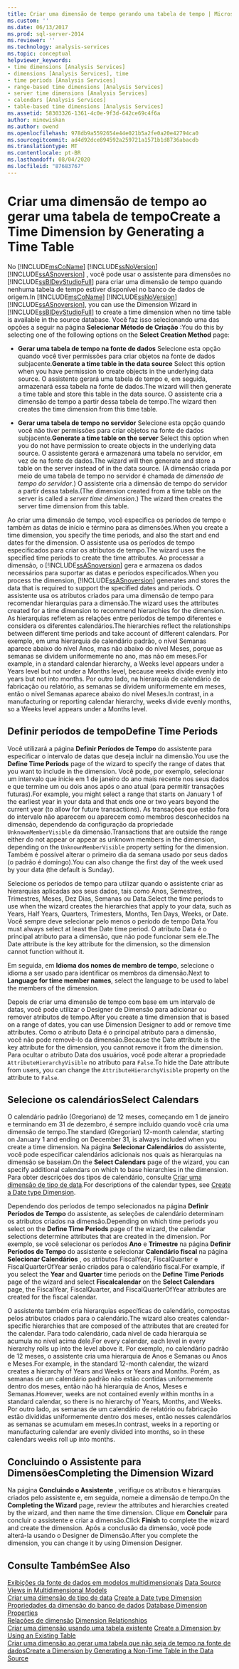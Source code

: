 ```yaml
---
title: Criar uma dimensão de tempo gerando uma tabela de tempo | Microsoft Docs
ms.custom: ''
ms.date: 06/13/2017
ms.prod: sql-server-2014
ms.reviewer: ''
ms.technology: analysis-services
ms.topic: conceptual
helpviewer_keywords:
- time dimensions [Analysis Services]
- dimensions [Analysis Services], time
- time periods [Analysis Services]
- range-based time dimensions [Analysis Services]
- server time dimensions [Analysis Services]
- calendars [Analysis Services]
- table-based time dimensions [Analysis Services]
ms.assetid: 58303326-1361-4c0e-9f3d-642ce69c4f6a
author: minewiskan
ms.author: owend
ms.openlocfilehash: 978db9a5592654e44e021b5a2fe0a20e42794ca0
ms.sourcegitcommit: ad4d92dce894592a259721a1571b1d8736abacdb
ms.translationtype: MT
ms.contentlocale: pt-BR
ms.lasthandoff: 08/04/2020
ms.locfileid: "87683767"
---
```

# <a name="create-a-time-dimension-by-generating-a-time-table"></a><span data-ttu-id="586ec-102">Criar uma dimensão de tempo ao gerar uma tabela de tempo</span><span class="sxs-lookup"><span data-stu-id="586ec-102">Create a Time Dimension by Generating a Time Table</span></span>
  <span data-ttu-id="586ec-103">No [!INCLUDE[msCoName](../../includes/msconame-md.md)] [!INCLUDE[ssNoVersion](../../includes/ssnoversion-md.md)] [!INCLUDE[ssASnoversion](../../includes/ssasnoversion-md.md)] , você pode usar o assistente para dimensões no [!INCLUDE[ssBIDevStudioFull](../../includes/ssbidevstudiofull-md.md)] para criar uma dimensão de tempo quando nenhuma tabela de tempo estiver disponível no banco de dados de origem.</span><span class="sxs-lookup"><span data-stu-id="586ec-103">In [!INCLUDE[msCoName](../../includes/msconame-md.md)] [!INCLUDE[ssNoVersion](../../includes/ssnoversion-md.md)] [!INCLUDE[ssASnoversion](../../includes/ssasnoversion-md.md)], you can use the Dimension Wizard in [!INCLUDE[ssBIDevStudioFull](../../includes/ssbidevstudiofull-md.md)] to create a time dimension when no time table is available in the source database.</span></span> <span data-ttu-id="586ec-104">Você faz isso selecionando uma das opções a seguir na página **Selecionar Método de Criação** :</span><span class="sxs-lookup"><span data-stu-id="586ec-104">You do this by selecting one of the following options on the **Select Creation Method** page:</span></span>  
  
-   <span data-ttu-id="586ec-105">**Gerar uma tabela de tempo na fonte de dados** Selecione esta opção quando você tiver permissões para criar objetos na fonte de dados subjacente.</span><span class="sxs-lookup"><span data-stu-id="586ec-105">**Generate a time table in the data source** Select this option when you have permission to create objects in the underlying data source.</span></span> <span data-ttu-id="586ec-106">O assistente gerará uma tabela de tempo e, em seguida, armazenará essa tabela na fonte de dados.</span><span class="sxs-lookup"><span data-stu-id="586ec-106">The wizard will then generate a time table and store this table in the data source.</span></span> <span data-ttu-id="586ec-107">O assistente cria a dimensão de tempo a partir dessa tabela de tempo.</span><span class="sxs-lookup"><span data-stu-id="586ec-107">The wizard then creates the time dimension from this time table.</span></span>  
  
-   <span data-ttu-id="586ec-108">**Gerar uma tabela de tempo no servidor** Selecione esta opção quando você não tiver permissões para criar objetos na fonte de dados subjacente.</span><span class="sxs-lookup"><span data-stu-id="586ec-108">**Generate a time table on the server** Select this option when you do not have permission to create objects in the underlying data source.</span></span> <span data-ttu-id="586ec-109">O assistente gerará e armazenará uma tabela no servidor, em vez de na fonte de dados.</span><span class="sxs-lookup"><span data-stu-id="586ec-109">The wizard will then generate and store a table on the server instead of in the data source.</span></span> <span data-ttu-id="586ec-110">(A dimensão criada por meio de uma tabela de tempo no servidor é chamada de *dimensão de tempo do servidor*.) O assistente cria a dimensão de tempo do servidor a partir dessa tabela.</span><span class="sxs-lookup"><span data-stu-id="586ec-110">(The dimension created from a time table on the server is called a *server time dimension*.) The wizard then creates the server time dimension from this table.</span></span>  
  
 <span data-ttu-id="586ec-111">Ao criar uma dimensão de tempo, você especifica os períodos de tempo e também as datas de início e término para as dimensões.</span><span class="sxs-lookup"><span data-stu-id="586ec-111">When you create a time dimension, you specify the time periods, and also the start and end dates for the dimension.</span></span> <span data-ttu-id="586ec-112">O assistente usa os períodos de tempo especificados para criar os atributos de tempo.</span><span class="sxs-lookup"><span data-stu-id="586ec-112">The wizard uses the specified time periods to create the time attributes.</span></span> <span data-ttu-id="586ec-113">Ao processar a dimensão, o [!INCLUDE[ssASnoversion](../../includes/ssasnoversion-md.md)] gera e armazena os dados necessários para suportar as datas e períodos especificados.</span><span class="sxs-lookup"><span data-stu-id="586ec-113">When you process the dimension, [!INCLUDE[ssASnoversion](../../includes/ssasnoversion-md.md)] generates and stores the data that is required to support the specified dates and periods.</span></span> <span data-ttu-id="586ec-114">O assistente usa os atributos criados para uma dimensão de tempo para recomendar hierarquias para a dimensão.</span><span class="sxs-lookup"><span data-stu-id="586ec-114">The wizard uses the attributes created for a time dimension to recommend hierarchies for the dimension.</span></span> <span data-ttu-id="586ec-115">As hierarquias refletem as relações entre períodos de tempo diferentes e considera os diferentes calendários.</span><span class="sxs-lookup"><span data-stu-id="586ec-115">The hierarchies reflect the relationships between different time periods and take account of different calendars.</span></span> <span data-ttu-id="586ec-116">Por exemplo, em uma hierarquia de calendário padrão, o nível Semanas aparece abaixo do nível Anos, mas não abaixo do nível Meses, porque as semanas se dividem uniformemente no ano, mas não em meses.</span><span class="sxs-lookup"><span data-stu-id="586ec-116">For example, in a standard calendar hierarchy, a Weeks level appears under a Years level but not under a Months level, because weeks divide evenly into years but not into months.</span></span> <span data-ttu-id="586ec-117">Por outro lado, na hierarquia de calendário de fabricação ou relatório, as semanas se dividem uniformemente em meses, então o nível Semanas aparece abaixo do nível Meses.</span><span class="sxs-lookup"><span data-stu-id="586ec-117">In contrast, in a manufacturing or reporting calendar hierarchy, weeks divide evenly months, so a Weeks level appears under a Months level.</span></span>  
  
## <a name="define-time-periods"></a><span data-ttu-id="586ec-118">Definir períodos de tempo</span><span class="sxs-lookup"><span data-stu-id="586ec-118">Define Time Periods</span></span>  
 <span data-ttu-id="586ec-119">Você utilizará a página **Definir Períodos de Tempo** do assistente para especificar o intervalo de datas que deseja incluir na dimensão.</span><span class="sxs-lookup"><span data-stu-id="586ec-119">You use the **Define Time Periods** page of the wizard to specify the range of dates that you want to include in the dimension.</span></span> <span data-ttu-id="586ec-120">Você pode, por exemplo, selecionar um intervalo que inicie em 1 de janeiro do ano mais recente nos seus dados e que termine um ou dois anos após o ano atual (para permitir transações futuras).</span><span class="sxs-lookup"><span data-stu-id="586ec-120">For example, you might select a range that starts on January 1 of the earliest year in your data and that ends one or two years beyond the current year (to allow for future transactions).</span></span> <span data-ttu-id="586ec-121">As transações que estão fora do intervalo não aparecem ou aparecem como membros desconhecidos na dimensão, dependendo da configuração da propriedade `UnknownMemberVisible` da dimensão.</span><span class="sxs-lookup"><span data-stu-id="586ec-121">Transactions that are outside the range either do not appear or appear as unknown members in the dimension, depending on the `UnknownMemberVisible` property setting for the dimension.</span></span> <span data-ttu-id="586ec-122">Também é possível alterar o primeiro dia da semana usado por seus dados (o padrão é domingo).</span><span class="sxs-lookup"><span data-stu-id="586ec-122">You can also change the first day of the week used by your data (the default is Sunday).</span></span>  
  
 <span data-ttu-id="586ec-123">Selecione os períodos de tempo para utilizar quando o assistente criar as hierarquias aplicadas aos seus dados, tais como Anos, Semestres, Trimestres, Meses, Dez Dias, Semanas ou Data.</span><span class="sxs-lookup"><span data-stu-id="586ec-123">Select the time periods to use when the wizard creates the hierarchies that apply to your data, such as Years, Half Years, Quarters, Trimesters, Months, Ten Days, Weeks, or Date.</span></span> <span data-ttu-id="586ec-124">Você sempre deve selecionar pelo menos o período de tempo Data.</span><span class="sxs-lookup"><span data-stu-id="586ec-124">You must always select at least the Date time period.</span></span> <span data-ttu-id="586ec-125">O atributo Data é o principal atributo para a dimensão, que não pode funcionar sem ele.</span><span class="sxs-lookup"><span data-stu-id="586ec-125">The Date attribute is the key attribute for the dimension, so the dimension cannot function without it.</span></span>  
  
 <span data-ttu-id="586ec-126">Em seguida, em **Idioma dos nomes de membro de tempo**, selecione o idioma a ser usado para identificar os membros da dimensão.</span><span class="sxs-lookup"><span data-stu-id="586ec-126">Next to **Language for time member names**, select the language to be used to label the members of the dimension.</span></span>  
  
 <span data-ttu-id="586ec-127">Depois de criar uma dimensão de tempo com base em um intervalo de datas, você pode utilizar o Designer de Dimensão para adicionar ou remover atributos de tempo.</span><span class="sxs-lookup"><span data-stu-id="586ec-127">After you create a time dimension that is based on a range of dates, you can use Dimension Designer to add or remove time attributes.</span></span> <span data-ttu-id="586ec-128">Como o atributo Data é o principal atributo para a dimensão, você não pode removê-lo da dimensão.</span><span class="sxs-lookup"><span data-stu-id="586ec-128">Because the Date attribute is the key attribute for the dimension, you cannot remove it from the dimension.</span></span> <span data-ttu-id="586ec-129">Para ocultar o atributo Data dos usuários, você pode alterar a propriedade `AttributeHierarchyVisible` no atributo para `False`.</span><span class="sxs-lookup"><span data-stu-id="586ec-129">To hide the Date attribute from users, you can change the `AttributeHierarchyVisible` property on the attribute to `False`.</span></span>  
  
## <a name="select-calendars"></a><span data-ttu-id="586ec-130">Selecione os calendários</span><span class="sxs-lookup"><span data-stu-id="586ec-130">Select Calendars</span></span>  
 <span data-ttu-id="586ec-131">O calendário padrão (Gregoriano) de 12 meses, começando em 1 de janeiro e terminando em 31 de dezembro, é sempre incluído quando você cria uma dimensão de tempo.</span><span class="sxs-lookup"><span data-stu-id="586ec-131">The standard (Gregorian) 12-month calendar, starting on January 1 and ending on December 31, is always included when you create a time dimension.</span></span> <span data-ttu-id="586ec-132">Na página **Selecionar Calendários** do assistente, você pode especificar calendários adicionais nos quais as hierarquias na dimensão se baseiam.</span><span class="sxs-lookup"><span data-stu-id="586ec-132">On the **Select Calendars** page of the wizard, you can specify additional calendars on which to base hierarchies in the dimension.</span></span> <span data-ttu-id="586ec-133">Para obter descrições dos tipos de calendário, consulte [Criar uma dimensão de tipo de data](database-dimensions-create-a-date-type-dimension.md).</span><span class="sxs-lookup"><span data-stu-id="586ec-133">For descriptions of the calendar types, see [Create a Date type Dimension](database-dimensions-create-a-date-type-dimension.md).</span></span>  
  
 <span data-ttu-id="586ec-134">Dependendo dos períodos de tempo selecionados na página **Definir Períodos de Tempo** do assistente, as seleções de calendário determinam os atributos criados na dimensão.</span><span class="sxs-lookup"><span data-stu-id="586ec-134">Depending on which time periods you select on the **Define Time Periods** page of the wizard, the calendar selections determine attributes that are created in the dimension.</span></span> <span data-ttu-id="586ec-135">Por exemplo, se você selecionar os períodos **Ano** e **Trimestre** na página **Definir Períodos de Tempo** do assistente e selecionar **Calendário fiscal** na página **Selecionar Calendários** , os atributos FiscalYear, FiscalQuarter e FiscalQuarterOfYear serão criados para o calendário fiscal.</span><span class="sxs-lookup"><span data-stu-id="586ec-135">For example, if you select the **Year** and **Quarter** time periods on the **Define Time Periods** page of the wizard and select **Fiscalcalendar** on the **Select Calendars** page, the FiscalYear, FiscalQuarter, and FiscalQuarterOfYear attributes are created for the fiscal calendar.</span></span>  
  
 <span data-ttu-id="586ec-136">O assistente também cria hierarquias específicas do calendário, compostas pelos atributos criados para o calendário.</span><span class="sxs-lookup"><span data-stu-id="586ec-136">The wizard also creates calendar-specific hierarchies that are composed of the attributes that are created for the calendar.</span></span> <span data-ttu-id="586ec-137">Para todo calendário, cada nível de cada hierarquia se acumula no nível acima dele.</span><span class="sxs-lookup"><span data-stu-id="586ec-137">For every calendar, each level in every hierarchy rolls up into the level above it.</span></span> <span data-ttu-id="586ec-138">Por exemplo, no calendário padrão de 12 meses, o assistente cria uma hierarquia de Anos e Semanas ou Anos e Meses.</span><span class="sxs-lookup"><span data-stu-id="586ec-138">For example, in the standard 12-month calendar, the wizard creates a hierarchy of Years and Weeks or Years and Months.</span></span> <span data-ttu-id="586ec-139">Porém, as semanas de um calendário padrão não estão contidas uniformemente dentro dos meses, então não há hierarquia de Anos, Meses e Semanas.</span><span class="sxs-lookup"><span data-stu-id="586ec-139">However, weeks are not contained evenly within months in a standard calendar, so there is no hierarchy of Years, Months, and Weeks.</span></span> <span data-ttu-id="586ec-140">Por outro lado, as semanas de um calendário de relatório ou fabricação estão divididas uniformemente dentro dos meses, então nesses calendários as semanas se acumulam em meses.</span><span class="sxs-lookup"><span data-stu-id="586ec-140">In contrast, weeks in a reporting or manufacturing calendar are evenly divided into months, so in these calendars weeks roll up into months.</span></span>  
  
## <a name="completing-the-dimension-wizard"></a><span data-ttu-id="586ec-141">Concluindo o Assistente para Dimensões</span><span class="sxs-lookup"><span data-stu-id="586ec-141">Completing the Dimension Wizard</span></span>  
 <span data-ttu-id="586ec-142">Na página **Concluindo o Assistente** , verifique os atributos e hierarquias criados pelo assistente e, em seguida, nomeie a dimensão de tempo.</span><span class="sxs-lookup"><span data-stu-id="586ec-142">On the **Completing the Wizard** page, review the attributes and hierarchies created by the wizard, and then name the time dimension.</span></span> <span data-ttu-id="586ec-143">Clique em **Concluir** para concluir o assistente e criar a dimensão.</span><span class="sxs-lookup"><span data-stu-id="586ec-143">Click **Finish** to complete the wizard and create the dimension.</span></span> <span data-ttu-id="586ec-144">Após a conclusão da dimensão, você pode alterá-la usando o Designer de Dimensão.</span><span class="sxs-lookup"><span data-stu-id="586ec-144">After you complete the dimension, you can change it by using Dimension Designer.</span></span>  
  
## <a name="see-also"></a><span data-ttu-id="586ec-145">Consulte Também</span><span class="sxs-lookup"><span data-stu-id="586ec-145">See Also</span></span>  
 <span data-ttu-id="586ec-146">[Exibições da fonte de dados em modelos multidimensionais](data-source-views-in-multidimensional-models.md) </span><span class="sxs-lookup"><span data-stu-id="586ec-146">[Data Source Views in Multidimensional Models](data-source-views-in-multidimensional-models.md) </span></span>  
 <span data-ttu-id="586ec-147">[Criar uma dimensão de tipo de data](database-dimensions-create-a-date-type-dimension.md) </span><span class="sxs-lookup"><span data-stu-id="586ec-147">[Create a Date type Dimension](database-dimensions-create-a-date-type-dimension.md) </span></span>  
 <span data-ttu-id="586ec-148">[Propriedades da dimensão do banco de dados](../multidimensional-models-olap-logical-dimension-objects/database-dimension-properties.md) </span><span class="sxs-lookup"><span data-stu-id="586ec-148">[Database Dimension Properties](../multidimensional-models-olap-logical-dimension-objects/database-dimension-properties.md) </span></span>  
 <span data-ttu-id="586ec-149">[Relações de dimensão](../multidimensional-models-olap-logical-cube-objects/dimension-relationships.md) </span><span class="sxs-lookup"><span data-stu-id="586ec-149">[Dimension Relationships](../multidimensional-models-olap-logical-cube-objects/dimension-relationships.md) </span></span>  
 <span data-ttu-id="586ec-150">[Criar uma dimensão usando uma tabela existente](create-a-dimension-by-using-an-existing-table.md) </span><span class="sxs-lookup"><span data-stu-id="586ec-150">[Create a Dimension by Using an Existing Table](create-a-dimension-by-using-an-existing-table.md) </span></span>  
 [<span data-ttu-id="586ec-151">Criar uma dimensão ao gerar uma tabela que não seja de tempo na fonte de dados</span><span class="sxs-lookup"><span data-stu-id="586ec-151">Create a Dimension by Generating a Non-Time Table in the Data Source</span></span>](create-a-dimension-by-generating-a-non-time-table-in-the-data-source.md)  
  
  
